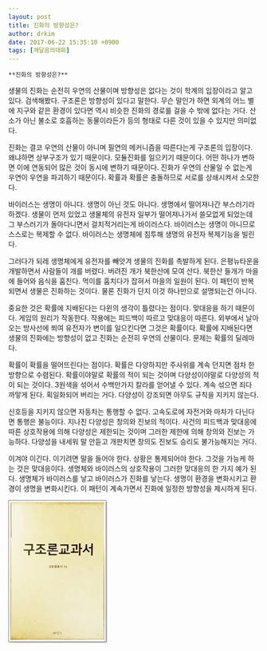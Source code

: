 ```yaml
---
layout: post
title: 진화의 방향성은?
author: drkim
date: 2017-06-22 15:35:10 +0900
tags: [깨달음의대화]
---
```

 

    **진화의 방향성은?**

  


생물의 진화는 순전히 우연의 산물이며 방향성은 없다는 것이 학계의 입장이라고 알고 있다. 검색해봤다. 구조론은 방향성이 있다고 말한다. 무슨 말인가 하면 외계의 어느 별에 지구와 같은 환경이 있다면 역시 비슷한 진화의 경로를 걸을 수 밖에 없다는 거다. 산소가 아닌 불소로 호흡하는 동물이라든가 등의 형태로 다른 것이 있을 수 있지만 의미없다. 

  


진화는 결코 우연의 산물이 아니며 필연의 메커니즘을 따른다는게 구조론의 입장이다. 왜냐하면 상부구조가 있기 때문이다. 모듈진화를 일으키기 때문이다. 어떤 하나가 변하면 이에 연동되어 많은 것이 동시에 변하기 때문이다. 진화가 우연의 산물일 수 없는게 우연이 우연을 파괴하기 때문이다. 확률과 확률은 충돌하므로 서로를 상쇄시켜서 소모한다. 

  


바이러스는 생명이 아니다. 생명이 아닌 것도 아니다. 생명에서 떨어져나간 부스러기라 하겠다. 생물이 먼저 있었고 생물체의 유전자 일부가 떨어져나가서 쓸모없게 되었는데 그 부스러기가 돌아다니면서 걸치적거리는게 바이러스다. 바이러스는 생명이 아니므로 스스로는 복제할 수 없다. 바이러스는 생명체에 침투해 생명의 유전자 복제기능을 빌린다. 

  


그러다가 되레 생명체에게 유전자를 빼앗겨 생물의 진화를 촉발하게 된다. 은평뉴타운을 개발하면서 사람들이 개를 버렸다. 버려진 개가 북한산에 모여 산다. 북한산 들개가 마을에 들어와 음식을 훔친다. 먹이를 훔치다가 잡혀서 마을의 일원이 된다. 이 패턴이 반복되면서 생물은 진화하는 것이다. 물론 진화가 단지 이것 하나만으로 설명되는건 아니다. 

  


중요한 것은 확률에 지배된다는 다윈의 생각이 틀렸다는 점이다. 맞대응을 하기 때문이다. 게임의 원리가 작동한다. 작용에는 피드백이 따르고 맞대응이 따른다. 외부에서 날아오는 방사선에 쬐여 유전자가 변이를 일으킨다면 그것은 확률이다. 확률에 지배된다면 생물의 진화에는 방향성이 없고 진화는 순전히 우연의 산물이다. 문제는 확률의 딜레마다. 

  


확률이 확률을 떨어뜨린다는 점이다. 확률은 다양하지만 주사위를 계속 던지면 점차 한 방향으로 수렴된다. 확률이야말로 확률의 적이 되는 것이며 다양성이야말로 다양성의 적이 되는 것이다. 3원색을 섞어서 수백만가지 칼라를 얻어낼 수 있다. 계속 섞으면 죄다 까맣게 된다. 획일화되어 버리는 거다. 다양성이 강조되면 아무도 규칙을 지키지 않는다. 

  


신호등을 지키지 않으면 자동차는 통행할 수 없다. 고속도로에 자전거와 마차가 다닌다면 통행은 불능이다. 지나친 다양성은 창의와 진보의 적이다. 사건의 피드백과 맞대응에 따른 상호작용에 의해 다양성은 제한되는 것이며 그러한 제한에 의해 창의와 진보는 가능하다. 다양성을 내세워 말 안듣고 개판치면 창의도 진보도 승리도 불가능해지는 거다. 

  


이겨야 이긴다. 이기려면 말을 들어야 한다. 상황은 통제되어야 한다. 그것을 가능케 하는 것은 맞대응이다. 생명체와 바이러스의 상호작용이 그러한 맞대응의 한 가지 예가 된다. 생명체가 바이러스를 낳고 바이러스가 진화를 낳는다. 생명이 환경을 변화시키고 환경이 생명을 변화시킨다. 이 패턴이 계속가면서 진화에 일정한 방향성을 제시하게 된다. 

  



![](/files/attach/images/198/773/858/0.jpg)